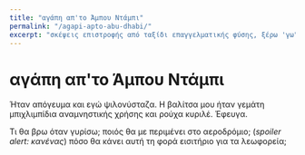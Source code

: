 ```yaml
---
title: "αγάπη απ'το Άμπου Ντάμπι"
permalink: "/agapi-apto-abu-dhabi/"
excerpt: "σκέψεις επιστροφής από ταξίδι επαγγελματικής φύσης, ξέρω 'γω" 
---
```


# αγάπη απ'το Άμπου Ντάμπι

Ήταν απόγευμα και εγώ ψιλονύσταζα.
Η βαλίτσα μου ήταν γεμάτη μπιχλιμπίδια αναμνηστικής χρήσης και ρούχα κυριλέ. Έφευγα.

Τι θα βρω όταν γυρίσω; ποιός θα με περιμένει στο αεροδρόμιο; (*spoiler alert: κανένας*) πόσο θα κάνει αυτή τη φορά εισιτήριο για τα λεωφορεία;

